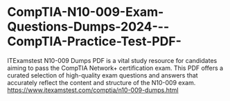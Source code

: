 # CompTIA-N10-009-Exam-Questions-Dumps-2024---CompTIA-Practice-Test-PDF-
ITExamstest N10-009 Dumps PDF is a vital study resource for candidates aiming to pass the CompTIA Network+ certification exam. This PDF offers a curated selection of high-quality exam questions and answers that accurately reflect the content and structure of the N10-009 exam. https://www.itexamstest.com/comptia/n10-009-dumps.html
